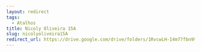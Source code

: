 ```yaml
---
layout: redirect
tags:
  - Atalhos
title: Nicoly Oliveira 15A
slug: nicolyoliveira15A
redirect_url: https://drive.google.com/drive/folders/1RvcwLH-I4m77fbn99tITovTHYSyZqAb5?usp=drive_link
---
```


